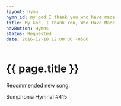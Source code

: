 ```yaml
---
layout: hymn
hymn_id: my_god_I_thank_you_who_have_made
title: My God, I Thank You, Who Have Made
navButton: Hymns
status: Requested
date: 2016-12-18 12:00:00 -0500
---
```

# {{ page.title }}
Recommended new song.

Sumphonia Hymnal #415
